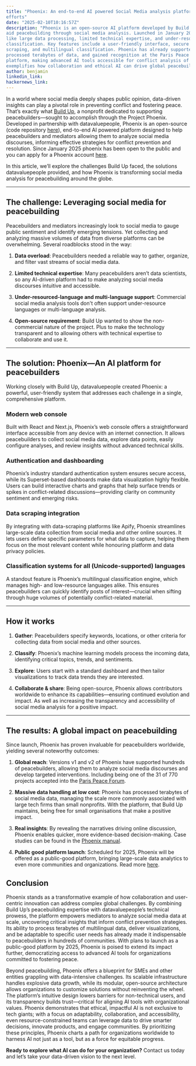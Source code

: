 ```yaml
---
title: "Phoenix: An end-to-end AI powered Social Media analysis platform powering peacebuilding
efforts"
date: "2025-02-10T10:16:57Z"
description: "Phoenix is an open-source AI platform developed by Build Up and datavaluepeople to
aid peacebuilding through social media analysis. Launched in January 2025, it addresses challenges
like large data processing, limited technical expertise, and under-resourced-language
classification. Key features include a user-friendly interface, secure authentication, data
scraping, and multilingual classification. Phoenix has already supported hundreds peacebuilders,
processed terabytes of data, and gained recognition at the Paris Peace AI Forum. A public-good
platform, making advanced AI tools accessible for conflict analysis of digital spaces. Phoenix
exemplifies how collaboration and ethical AI can drive global peacebuilding efforts."
author: benjamin
linkedin_link:
hackernews_link:
---
```

In a world where social media deeply shapes public opinion, data-driven insights can play a pivotal
role in preventing conflict and fostering peace. That’s exactly what [Build
Up](https://howtobuildup.org/phoenix/), a nonprofit dedicated to supporting peacebuilders—sought to
accomplish through the Project Phoenix. Developed in partnership with datavaluepeople, Phoenix is
an open-source (code repository [here](https://gitlab.com/howtobuildup/phoenix)), end-to-end AI
powered platform designed to help peacebuilders and mediators allowing them to analyze social media
discourses, informing effective strategies for conflict prevention and resolution. Since January
2025 phoenix has been open to the public and you can apply for a Phoenix account
[here](https://howtobuildup.org/phoenix/).

In this article, we’ll explore the challenges Build Up faced, the solutions datavaluepeople
provided, and how Phoenix is transforming social media analysis for peacebuilding around the globe.

***

## **The challenge: Leveraging social media for peacebuilding**

Peacebuilders and mediators increasingly look to social media to gauge public sentiment and
identify emerging tensions. Yet collecting and analyzing massive volumes of data from diverse
platforms can be overwhelming. Several roadblocks stood in the way:

1. **Data overload**: Peacebuilders needed a reliable way to gather, organize, and filter vast
   streams of social media data.

2. **Limited technical expertise**: Many peacebuilders aren’t data scientists, so any AI-driven
   platform had to make analyzing social media discourses intuitive and accessible.

3. **Under-resourced-language and multi-language support**: Commercial social media analysis tools
   don't often support under-resource languages or multi-language analysis.

4. **Open-source requirement**: Build Up wanted to show the non-commercial nature of the project.
   Plus to make the technology transparent and to allowing others with technical expertise to
   collaborate and use it.

***

## **The solution: Phoenix—An AI platform for peacebuilders**

Working closely with Build Up, datavaluepeople created Phoenix: a powerful, user-friendly system
that addresses each challenge in a single, comprehensive platform.

### **Modern web console**

Built with React and Next.js, Phoenix’s web console offers a straightforward interface accessible
from any device with an internet connection. It allows peacebuilders to collect social media data,
explore data points, easily configure analyses, and review insights without advanced technical
skills.

### **Authentication and dashboarding**

Phoenix’s industry standard authentication system ensures secure access, while its Superset-based
dashboards make data visualization highly flexible. Users can build interactive charts and graphs
that help surface trends or spikes in conflict-related discussions—providing clarity on community
sentiment and emerging risks.

### **Data scraping integration**

By integrating with data-scraping platforms like Apify, Phoenix streamlines large-scale data
collection from social media and other online sources. It lets users define specific parameters for
what data to capture, helping them focus on the most relevant content while honouring platform and
data privacy policies.

### **Classification systems for all (Unicode-supported) languages**

A standout feature is Phoenix’s multilingual classification engine, which manages high- and
low-resource languages alike. This ensures peacebuilders can quickly identify posts of
interest—crucial when sifting through huge volumes of potentially conflict-related material.

***

## **How it works**

1. **Gather**: Peacebuilders specify keywords, locations, or other criteria for collecting data
   from social media and other sources.

2. **Classify**: Phoenix’s machine learning models process the incoming data, identifying critical
   topics, trends, and sentiments.

3. **Explore**: Users start with a standard dashboard and then tailor visualizations to track
   data trends they are interested.

4. **Collaborate & share**: Being open-source, Phoenix allows contributors worldwide to enhance its
   capabilities—ensuring continued evolution and impact. As well as increasing the transparency and
   accessibility of social media analysis for a positive impact.

***

## **The results: A global impact on peacebuilding**

Since launch, Phoenix has proven invaluable for peacebuilders worldwide, yielding several
noteworthy outcomes:

1. **Global reach**: Versions v1 and v2 of Phoenix have supported hundreds of peacebuilders,
   allowing them to analyze social media discourses and develop targeted interventions. Including
   being one of the 31 of 770 projects accepted into the [Paris Peace
   Forum](https://www.elysee.fr/en/sommet-pour-l-action-sur-l-ia/2024/10/24/call-for-projects-from-the-paris-peace-forum-a-growing-interest-in-addressing-global-challenges-through-ai).

2. **Massive data handling at low cost**: Phoenix has processed terabytes of social media data,
   managing the scale more commonly associated with large tech firms than small nonprofits. With
   the platform, that Build Up maintains, being free for small organisations that make a positive
   impact.

3. **Real insights**: By revealing the narratives driving online discussion, Phoenix enables
   quicker, more evidence-based decision-making. Case studies can be found in the [Phoenix
   manual](https://www.notion.so/howtobuildup/Case-studies-cd8ace41995a479a820c3f722532440c).

4. **Public good platform launch**: Scheduled for 2025, Phoenix will be offered as a public-good
   platform, bringing large-scale data analytics to even more communities and organizations. Read
   more [here](https://howtobuildup.org/phoenix/).

## **Conclusion**

Phoenix stands as a transformative example of how collaboration and user-centric innovation can
address complex global challenges. By combining Build Up’s peacebuilding expertise with
datavaluepeople’s technical prowess, the platform empowers mediators to analyze social media data
at scale, uncovering critical insights that inform conflict prevention strategies. Its ability to
process terabytes of multilingual data, deliver visualizations, and be adaptable to specific user
needs has already made it indispensable to peacebuilders in hundreds of communities. With plans to
launch as a public-good platform by 2025, Phoenix is poised to extend its impact further,
democratizing access to advanced AI tools for organizations committed to fostering peace.

Beyond peacebuilding, Phoenix offers a blueprint for SMEs and other entities grappling with
data-intensive challenges. Its scalable infrastructure handles explosive data growth, while its
modular, open-source architecture allows organizations to customize solutions without reinventing
the wheel. The platform’s intuitive design lowers barriers for non-technical users, and its
transparency builds trust—critical for aligning AI tools with organizational values. Phoenix
demonstrates that ethical, impactful AI is not exclusive to tech giants; with a focus on
adaptability, collaboration, and accessibility, even resource-constrained teams can leverage data
to drive smarter decisions, innovate products, and engage communities. By prioritizing these
principles, Phoenix charts a path for organizations worldwide to harness AI not just as a tool, but
as a force for equitable progress.

**Ready to explore what AI can do for your organization?** Contact us today and let’s take your
data-driven vision to the next level.
